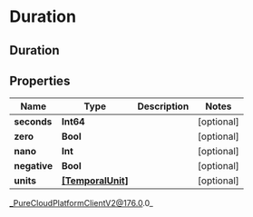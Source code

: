 # Duration

## Duration

## Properties

|Name | Type | Description | Notes|
|------------ | ------------- | ------------- | -------------|
| **seconds** | **Int64** |  | [optional] |
| **zero** | **Bool** |  | [optional] |
| **nano** | **Int** |  | [optional] |
| **negative** | **Bool** |  | [optional] |
| **units** | [**[TemporalUnit]**]([TemporalUnit]) |  | [optional] |



_PureCloudPlatformClientV2@176.0.0_

